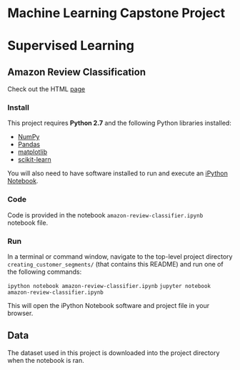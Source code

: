 # Machine Learning Capstone Project


# Supervised Learning
## Amazon Review Classification

Check out the HTML [page](https://t-lanigan.github.io/amazon-review-classifier/)

### Install

This project requires **Python 2.7** and the following Python libraries installed:

- [NumPy](http://www.numpy.org/)
- [Pandas](http://pandas.pydata.org)
- [matplotlib](http://matplotlib.org/)
- [scikit-learn](http://scikit-learn.org/stable/)

You will also need to have software installed to run and execute an [iPython Notebook](http://ipython.org/notebook.html).


### Code

Code is provided in the notebook `amazon-review-classifier.ipynb` notebook file.

### Run

In a terminal or command window, navigate to the top-level project directory `creating_customer_segments/` (that contains this README) and run one of the following commands:

```ipython notebook amazon-review-classifier.ipynb```
```jupyter notebook amazon-review-classifier.ipynb```

This will open the iPython Notebook software and project file in your browser.

## Data

The dataset used in this project is downloaded into the project directory when the notebook is ran.

